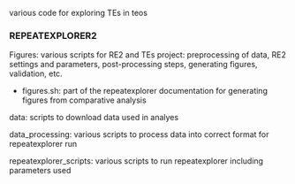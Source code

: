 various code for exploring TEs in teos

### REPEATEXPLORER2

Figures: various scripts for RE2 and TEs project: preprocessing of data, RE2 settings and parameters, post-processing steps, generating figures, validation, etc.
- figures.sh: part of the repeatexplorer documentation for generating figures from comparative analysis

data: scripts to download data used in analyes

data_processing: various scripts to process data into correct format for repeatexplorer run

repeatexplorer_scripts: various scripts to run repeatexplorer including parameters used
